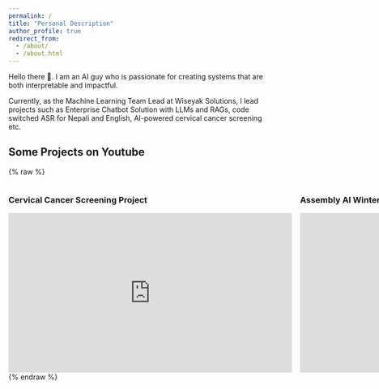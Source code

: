 ```yaml
---
permalink: /
title: "Personal Description"
author_profile: true
redirect_from: 
  - /about/
  - /about.html
---
```


Hello there 👋. I am an AI guy who is passionate for creating systems that are both interpretable and impactful.

Currently, as the Machine Learning Team Lead at Wiseyak Solutions, I lead projects such as Enterprise Chatbot Solution with LLMs and RAGs, code switched ASR for Nepali and English, AI-powered cervical cancer screening etc.


## Some Projects on Youtube

{% raw %}
<div class="video-wrapper">
    <div class="video-left">
        <h3> Cervical Cancer Screening Project</h3>
        <iframe width="560" height="315" 
                src="https://youtube.com/embed/pmVvwGuVn0w" 
                frameborder="0" 
                allow="accelerometer; autoplay; clipboard-write; encrypted-media; gyroscope; picture-in-picture" 
                allowfullscreen>
        </iframe>
    </div>
    <div class="video-right">
        <h3>Assembly AI Winter Hackathon 2022</h3>
        <iframe width="560" height="315" 
              src="https://www.youtube.com/embed/tsm9s5sQJl8" 
              frameborder="0" 
              allow="accelerometer; autoplay; clipboard-write; encrypted-media; gyroscope; picture-in-picture" 
              allowfullscreen>
        </iframe>
    </div>
</div>
{% endraw %}
<style>
.video-wrapper {
  display: flex; /* Flex container for side-by-side layout */
  justify-content: space-between; /* Creates space between videos */
  gap: 16px; /* Optional: Add space between videos */
}

.video-left,
.video-right {
  flex: 1; /* Allows videos to share equal width */
  max-width: 48%; /* Ensures they fit within the container */
}
</style>
